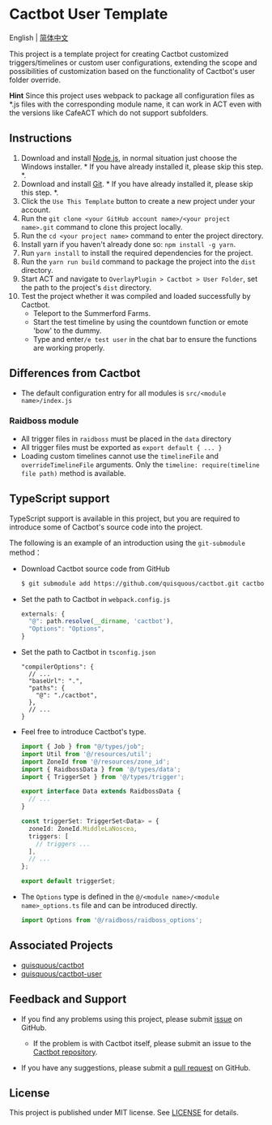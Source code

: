 # Cactbot User Template

English | [简体中文](README.zh-CN.md)

This project is a template project for creating Cactbot customized triggers/timelines or custom user configurations, extending the scope and possibilities of customization based on the functionality of Cactbot's user folder override.

**Hint** Since this project uses webpack to package all configuration files as *.js files with the corresponding module name, it can work in ACT even with the versions like CafeACT which do not support subfolders.

## Instructions

1. Download and install [Node.js](https://nodejs.org/en/download/), in normal situation just choose the Windows installer. * If you have already installed it, please skip this step. *.
1. Download and install [Git](https://git-scm.com/download/win). * If you have already installed it, please skip this step. *.
1. Click the `Use This Template` button to create a new project under your account.
1. Run the `git clone <your GitHub account name>/<your project name>.git` command to clone this project locally.
1. Run the `cd <your project name>` command to enter the project directory.
1. Install yarn if you haven't already done so: `npm install -g yarn`.
1. Run `yarn install` to install the required dependencies for the project.
1. Run the `yarn run build` command to package the project into the `dist` directory.
1. Start ACT and navigate to `OverlayPlugin > Cactbot > User Folder`, set the path to the project's `dist` directory.
1. Test the project whether it was compiled and loaded successfully by Cactbot.
    - Teleport to the Summerford Farms.
    - Start the test timeline by using the countdown function or emote 'bow' to the dummy.
    - Type and enter`/e test user` in the chat bar to ensure the functions are working properly.

## Differences from Cactbot

  - The default configuration entry for all modules is `src/<module name>/index.js`

### Raidboss module
  - All trigger files in `raidboss` must be placed in the `data` directory
  - All trigger files must be exported as `export default { ... }`
  - Loading custom timelines cannot use the `timelineFile` and `overrideTimelineFile` arguments. Only the `timeline: require(timeline file path)` method is available.

## TypeScript support

TypeScript support is available in this project, but you are required to introduce some of Cactbot's source code into the project.

The following is an example of an introduction using the `git-submodule` method：

- Download Cactbot source code from GitHub
 
  ```bash
  $ git submodule add https://github.com/quisquous/cactbot.git cactbot
  ```

- Set the path to Cactbot in `webpack.config.js`

  ```js
  externals: {
    "@": path.resolve(__dirname, 'cactbot'),
    "Options": "Options",
  }
  ```

- Set the path to Cactbot in `tsconfig.json`

  ```jsonc
  "compilerOptions": {
    // ...
    "baseUrl": ".",
    "paths": {
      "@": "./cactbot",
    },
    // ...
  }
  ```

- Feel free to introduce Cactbot's type.

  ```typescript
  import { Job } from "@/types/job";
  import Util from '@/resources/util';
  import ZoneId from '@/resources/zone_id';
  import { RaidbossData } from '@/types/data';
  import { TriggerSet } from '@/types/trigger';

  export interface Data extends RaidbossData {
    // ...
  }

  const triggerSet: TriggerSet<Data> = {
    zoneId: ZoneId.MiddleLaNoscea,
    triggers: [
      // triggers ...
    ],
    // ...
  };

  export default triggerSet;
  ```

- The `Options` type is defined in the `@/<module name>/<module name>_options.ts` file and can be introduced directly.

  ```typescript
  import Options from '@/raidboss/raidboss_options';
  ```

## Associated Projects

  - [quisquous/cactbot](https://github.com/quisquous/cactbot)
  - [quisquous/cactbot-user](https://github.com/quisquous/cactbot-user)

## Feedback and Support

  - If you find any problems using this project, please submit [issue](https://github.com/MaikoTan/cactbot-user-template/issues) on GitHub.

      - If the problem is with Cactbot itself, please submit an issue to the [Cactbot repository](https://github.com/quisquous/cactbot/issues).

  - If you have any suggestions, please submit a [pull request](https://github.com/MaikoTan/cactbot-user-template/pulls) on GitHub.

## License

This project is published under MIT license. See [LICENSE](LICENSE) for details.

